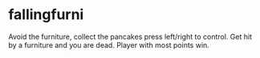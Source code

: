 # fallingfurni
Avoid the furniture, collect the pancakes
press left/right to control.
Get hit by a furniture and you are dead.
Player with most points win.
